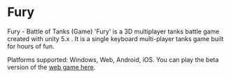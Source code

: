 # Fury
Fury - Battle of Tanks (Game)
'Fury' is a 3D multiplayer tanks battle game created with unity 5.x . It is a single keyboard multi-player tanks game built for hours of fun. 

Platforms supported: Windows, Web, Android, iOS.
You can play the beta version of the [web game here](http://amrishkumar.com/tanksbeta).

